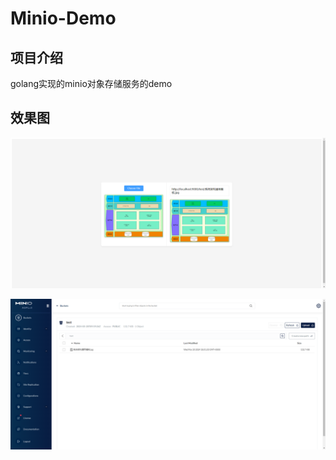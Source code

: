 # Minio-Demo

## 项目介绍

golang实现的minio对象存储服务的demo

## 效果图

![img_1.png](assets/img_1.png)

![img.png](assets/img.png)